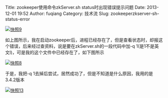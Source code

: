 Title: zookeeper使用命令zkServer.sh status时出现错误提示问题
Date: 2013-12-01 19:52
Author: fuqiang
Category: 技术流
Slug: zookeeperzkserver-sh-status-error

[![快照9](http://www.floatinglife.cn/wp-content/uploads/2013/12/快照9.png)](http://www.floatinglife.cn/wp-content/uploads/2013/12/快照9.png)

如上图所示，我在启动zookeeper后，进程已经存在了，但是查看状态时，却报这个错误，后来经过查资料，说是要在zkServer.sh的一段代码中加-q
1(是1不是英文l)，可是我的这个文件中已经存在了，如下图所示

[![快照8](http://www.floatinglife.cn/wp-content/uploads/2013/12/快照8.png)](http://www.floatinglife.cn/wp-content/uploads/2013/12/快照8.png)

于是，我把-q
1去掉后尝试，居然成功了，但是不知道是什么原因，我用的是3.4.2版本

<!--more-->

[![快照13](http://www.floatinglife.cn/wp-content/uploads/2013/12/快照13.png)](http://www.floatinglife.cn/wp-content/uploads/2013/12/快照13.png)
